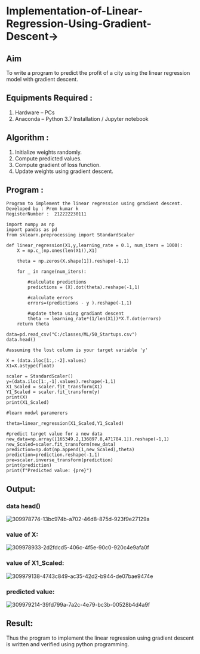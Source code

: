 # Implementation-of-Linear-Regression-Using-Gradient-Descent->
## Aim 
To write a program to predict the profit of a city using the linear regression model with gradient descent.

## Equipments Required :
1. Hardware – PCs
2. Anaconda – Python 3.7 Installation / Jupyter notebook

## Algorithm :
1. Initialize weights randomly.
2. Compute predicted values.
3. Compute gradient of loss function.
4. Update weights using gradient descent.

## Program :
```
Program to implement the linear regression using gradient descent.
Developed by : Prem kumar k
RegisterNumber :  212222230111
```

```
import numpy as np
import pandas as pd
from sklearn.preprocessing import StandardScaler

def linear_regression(X1,y,learning_rate = 0.1, num_iters = 1000):
    X = np.c_[np.ones(len(X1)),X1]
    
    theta = np.zeros(X.shape[1]).reshape(-1,1)
    
    for _ in range(num_iters):
        
        #calculate predictions
        predictions = (X).dot(theta).reshape(-1,1)
        
        #calculate errors
        errors=(predictions - y ).reshape(-1,1)
        
        #update theta using gradiant descent
        theta -= learning_rate*(1/len(X1))*X.T.dot(errors)
    return theta
                                        
data=pd.read_csv("C:/classes/ML/50_Startups.csv")
data.head()

#assuming the lost column is your target variable 'y' 

X = (data.iloc[1:,:-2].values)
X1=X.astype(float)

scaler = StandardScaler()
y=(data.iloc[1:,-1].values).reshape(-1,1)
X1_Scaled = scaler.fit_transform(X1)
Y1_Scaled = scaler.fit_transform(y)
print(X)
print(X1_Scaled)

#learn modwl paramerers

theta=linear_regression(X1_Scaled,Y1_Scaled)

#predict target value for a new data
new_data=np.array([165349.2,136897.8,471784.1]).reshape(-1,1)
new_Scaled=scaler.fit_transform(new_data)
prediction=np.dot(np.append(1,new_Scaled),theta)
prediction=prediction.reshape(-1,1)
pre=scaler.inverse_transform(prediction)
print(prediction)
print(f"Predicted value: {pre}")

```

## Output:
### data head()
![309978774-13bc974b-a702-46d8-875d-923f9e27129a](https://github.com/Pradeeppachiyappan/Implementation-of-Linear-Regression-Using-Gradient-Descent/assets/118707347/c1bab2e4-4db2-4141-bd47-e57e503e90b5)

### value of X:
![309978933-2d2fdcd5-406c-4f5e-90c0-920c4e9afa0f](https://github.com/Pradeeppachiyappan/Implementation-of-Linear-Regression-Using-Gradient-Descent/assets/118707347/1f9faf92-a6e9-4d6a-8fe1-4e4a0601443e)

### value of X1_Scaled:
![309979138-4743c849-ac35-42d2-b944-de07bae9474e](https://github.com/Pradeeppachiyappan/Implementation-of-Linear-Regression-Using-Gradient-Descent/assets/118707347/00814505-cc16-4aa5-a72b-a97370d13185)

### predicted value:
![309979214-39fd799a-7a2c-4e79-bc3b-00528b4d4a9f](https://github.com/Pradeeppachiyappan/Implementation-of-Linear-Regression-Using-Gradient-Descent/assets/118707347/a38f70ea-289e-4745-acd9-824d0c370784)

## Result:
Thus the program to implement the linear regression using gradient descent is written and verified using python programming.
